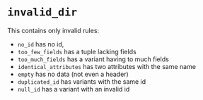 # `invalid_dir`

This contains only invalid rules:

- `no_id` has no id,
- `too_few_fields` has a tuple lacking fields
- `too_much_fields` has a variant having to much fields
- `identical_attributes` has two attributes with the same name
- `empty` has no data (not even a header)
- `duplicated_id` has variants with the same id
- `null_id` has a variant with an invalid id
